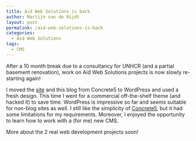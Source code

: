 ```yaml
---
title: Aid Web Solutions is back
author: Martijn van de Rijdt
layout: post
permalink: /aid-web-solutions-is-back
categories:
  - Aid Web Solutions
tags:
  - CMS
---
```

After a 10 month break due to a consultancy for UNHCR (and a partial basement renovation), work on Aid Web Solutions projects is now slowly re-starting again!

I moved the [site][1] and this blog from Concrete5 to WordPress and used a fresh design. This time I went for a commercial off-the-shelf theme (and hacked it) to save time. WordPress is impressive so far and seems suitable for non-blog sites as well. I still like the simplicity of [Concrete5][2], but it had some limitations for my requirements. Moreover, I enjoyed the opportunity to learn how to work with a (for me) new CMS.

 [1]: http://aidwebsolutions.com "Aid Web Solutions site"
 [2]: http://www.concrete5.org "Concrete5 CMS site"

More about the 2 real web development projects soon!